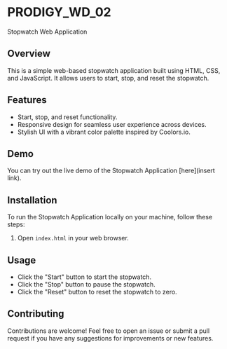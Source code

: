 # PRODIGY_WD_02
Stopwatch  Web Application

## Overview

This is a simple web-based stopwatch application built using HTML, CSS, and JavaScript. It allows users to start, stop, and reset the stopwatch.

## Features

- Start, stop, and reset functionality.
- Responsive design for seamless user experience across devices.
- Stylish UI with a vibrant color palette inspired by Coolors.io.

## Demo

You can try out the live demo of the Stopwatch Application [here](insert link).

## Installation

To run the Stopwatch Application locally on your machine, follow these steps:

1.  Open `index.html` in your web browser.

## Usage

- Click the "Start" button to start the stopwatch.
- Click the "Stop" button to pause the stopwatch.
- Click the "Reset" button to reset the stopwatch to zero.


## Contributing

Contributions are welcome! Feel free to open an issue or submit a pull request if you have any suggestions for improvements or new features.
